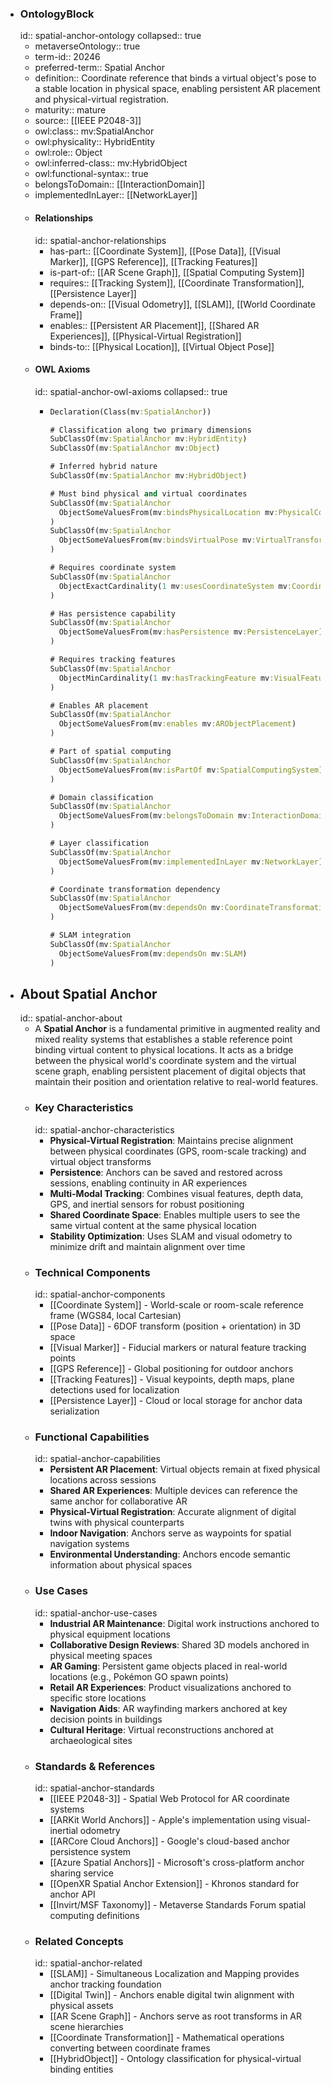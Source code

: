 - ### OntologyBlock
  id:: spatial-anchor-ontology
  collapsed:: true
	- metaverseOntology:: true
	- term-id:: 20246
	- preferred-term:: Spatial Anchor
	- definition:: Coordinate reference that binds a virtual object's pose to a stable location in physical space, enabling persistent AR placement and physical-virtual registration.
	- maturity:: mature
	- source:: [[IEEE P2048-3]]
	- owl:class:: mv:SpatialAnchor
	- owl:physicality:: HybridEntity
	- owl:role:: Object
	- owl:inferred-class:: mv:HybridObject
	- owl:functional-syntax:: true
	- belongsToDomain:: [[InteractionDomain]]
	- implementedInLayer:: [[NetworkLayer]]
	- #### Relationships
	  id:: spatial-anchor-relationships
		- has-part:: [[Coordinate System]], [[Pose Data]], [[Visual Marker]], [[GPS Reference]], [[Tracking Features]]
		- is-part-of:: [[AR Scene Graph]], [[Spatial Computing System]]
		- requires:: [[Tracking System]], [[Coordinate Transformation]], [[Persistence Layer]]
		- depends-on:: [[Visual Odometry]], [[SLAM]], [[World Coordinate Frame]]
		- enables:: [[Persistent AR Placement]], [[Shared AR Experiences]], [[Physical-Virtual Registration]]
		- binds-to:: [[Physical Location]], [[Virtual Object Pose]]
	- #### OWL Axioms
	  id:: spatial-anchor-owl-axioms
	  collapsed:: true
		- ```clojure
		  Declaration(Class(mv:SpatialAnchor))

		  # Classification along two primary dimensions
		  SubClassOf(mv:SpatialAnchor mv:HybridEntity)
		  SubClassOf(mv:SpatialAnchor mv:Object)

		  # Inferred hybrid nature
		  SubClassOf(mv:SpatialAnchor mv:HybridObject)

		  # Must bind physical and virtual coordinates
		  SubClassOf(mv:SpatialAnchor
		    ObjectSomeValuesFrom(mv:bindsPhysicalLocation mv:PhysicalCoordinates)
		  )
		  SubClassOf(mv:SpatialAnchor
		    ObjectSomeValuesFrom(mv:bindsVirtualPose mv:VirtualTransform)
		  )

		  # Requires coordinate system
		  SubClassOf(mv:SpatialAnchor
		    ObjectExactCardinality(1 mv:usesCoordinateSystem mv:CoordinateFrame)
		  )

		  # Has persistence capability
		  SubClassOf(mv:SpatialAnchor
		    ObjectSomeValuesFrom(mv:hasPersistence mv:PersistenceLayer)
		  )

		  # Requires tracking features
		  SubClassOf(mv:SpatialAnchor
		    ObjectMinCardinality(1 mv:hasTrackingFeature mv:VisualFeature)
		  )

		  # Enables AR placement
		  SubClassOf(mv:SpatialAnchor
		    ObjectSomeValuesFrom(mv:enables mv:ARObjectPlacement)
		  )

		  # Part of spatial computing
		  SubClassOf(mv:SpatialAnchor
		    ObjectSomeValuesFrom(mv:isPartOf mv:SpatialComputingSystem)
		  )

		  # Domain classification
		  SubClassOf(mv:SpatialAnchor
		    ObjectSomeValuesFrom(mv:belongsToDomain mv:InteractionDomain)
		  )

		  # Layer classification
		  SubClassOf(mv:SpatialAnchor
		    ObjectSomeValuesFrom(mv:implementedInLayer mv:NetworkLayer)
		  )

		  # Coordinate transformation dependency
		  SubClassOf(mv:SpatialAnchor
		    ObjectSomeValuesFrom(mv:dependsOn mv:CoordinateTransformation)
		  )

		  # SLAM integration
		  SubClassOf(mv:SpatialAnchor
		    ObjectSomeValuesFrom(mv:dependsOn mv:SLAM)
		  )
		  ```
- ## About Spatial Anchor
  id:: spatial-anchor-about
	- A **Spatial Anchor** is a fundamental primitive in augmented reality and mixed reality systems that establishes a stable reference point binding virtual content to physical locations. It acts as a bridge between the physical world's coordinate system and the virtual scene graph, enabling persistent placement of digital objects that maintain their position and orientation relative to real-world features.
	- ### Key Characteristics
	  id:: spatial-anchor-characteristics
		- **Physical-Virtual Registration**: Maintains precise alignment between physical coordinates (GPS, room-scale tracking) and virtual object transforms
		- **Persistence**: Anchors can be saved and restored across sessions, enabling continuity in AR experiences
		- **Multi-Modal Tracking**: Combines visual features, depth data, GPS, and inertial sensors for robust positioning
		- **Shared Coordinate Space**: Enables multiple users to see the same virtual content at the same physical location
		- **Stability Optimization**: Uses SLAM and visual odometry to minimize drift and maintain alignment over time
	- ### Technical Components
	  id:: spatial-anchor-components
		- [[Coordinate System]] - World-scale or room-scale reference frame (WGS84, local Cartesian)
		- [[Pose Data]] - 6DOF transform (position + orientation) in 3D space
		- [[Visual Marker]] - Fiducial markers or natural feature tracking points
		- [[GPS Reference]] - Global positioning for outdoor anchors
		- [[Tracking Features]] - Visual keypoints, depth maps, plane detections used for localization
		- [[Persistence Layer]] - Cloud or local storage for anchor data serialization
	- ### Functional Capabilities
	  id:: spatial-anchor-capabilities
		- **Persistent AR Placement**: Virtual objects remain at fixed physical locations across sessions
		- **Shared AR Experiences**: Multiple devices can reference the same anchor for collaborative AR
		- **Physical-Virtual Registration**: Accurate alignment of digital twins with physical counterparts
		- **Indoor Navigation**: Anchors serve as waypoints for spatial navigation systems
		- **Environmental Understanding**: Anchors encode semantic information about physical spaces
	- ### Use Cases
	  id:: spatial-anchor-use-cases
		- **Industrial AR Maintenance**: Digital work instructions anchored to physical equipment locations
		- **Collaborative Design Reviews**: Shared 3D models anchored in physical meeting spaces
		- **AR Gaming**: Persistent game objects placed in real-world locations (e.g., Pokémon GO spawn points)
		- **Retail AR Experiences**: Product visualizations anchored to specific store locations
		- **Navigation Aids**: AR wayfinding markers anchored at key decision points in buildings
		- **Cultural Heritage**: Virtual reconstructions anchored at archaeological sites
	- ### Standards & References
	  id:: spatial-anchor-standards
		- [[IEEE P2048-3]] - Spatial Web Protocol for AR coordinate systems
		- [[ARKit World Anchors]] - Apple's implementation using visual-inertial odometry
		- [[ARCore Cloud Anchors]] - Google's cloud-based anchor persistence system
		- [[Azure Spatial Anchors]] - Microsoft's cross-platform anchor sharing service
		- [[OpenXR Spatial Anchor Extension]] - Khronos standard for anchor API
		- [[Invirt/MSF Taxonomy]] - Metaverse Standards Forum spatial computing definitions
	- ### Related Concepts
	  id:: spatial-anchor-related
		- [[SLAM]] - Simultaneous Localization and Mapping provides anchor tracking foundation
		- [[Digital Twin]] - Anchors enable digital twin alignment with physical assets
		- [[AR Scene Graph]] - Anchors serve as root transforms in AR scene hierarchies
		- [[Coordinate Transformation]] - Mathematical operations converting between coordinate frames
		- [[HybridObject]] - Ontology classification for physical-virtual binding entities
